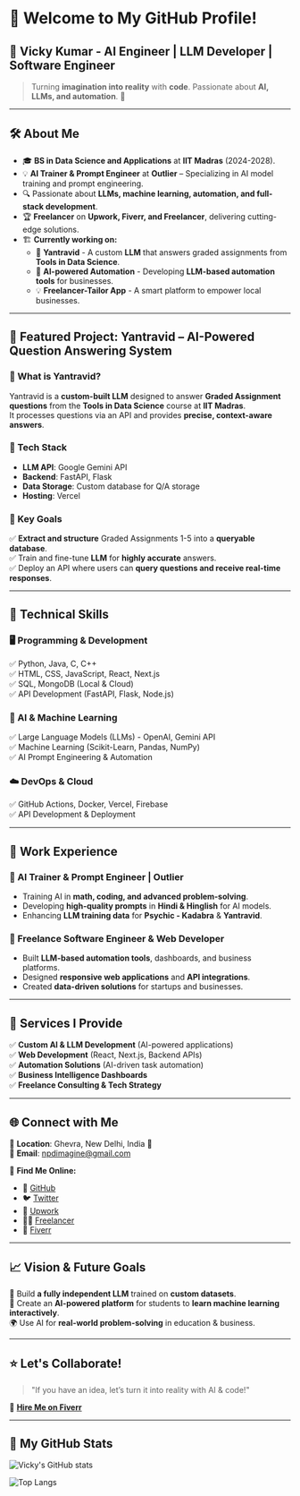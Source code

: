 # 👋 Welcome to My GitHub Profile!

## 🌟 Vicky Kumar - AI Engineer | LLM Developer | Software Engineer  
> Turning **imagination into reality** with **code**. Passionate about **AI, LLMs, and automation**. 🚀  

---

## 🛠️ About Me  
- 🎓 **BS in Data Science and Applications** at **IIT Madras** (2024-2028).  
- 💡 **AI Trainer & Prompt Engineer** at **Outlier** – Specializing in AI model training and prompt engineering.  
- 🔍 Passionate about **LLMs, machine learning, automation, and full-stack development**.  
- 🏆 **Freelancer** on **Upwork, Fiverr, and Freelancer**, delivering cutting-edge solutions.  
- 🏗️ **Currently working on:**  
  - 🧠 **Yantravid** - A custom **LLM** that answers graded assignments from **Tools in Data Science**.  
  - 🤖 **AI-powered Automation** - Developing **LLM-based automation tools** for businesses.  
  - 💡 **Freelancer-Tailor App** - A smart platform to empower local businesses.  

---

## 🚀 Featured Project: Yantravid – AI-Powered Question Answering System  
### 🔹 What is Yantravid?  
Yantravid is a **custom-built LLM** designed to answer **Graded Assignment questions** from the **Tools in Data Science** course at **IIT Madras**.  
It processes questions via an API and provides **precise, context-aware answers**.

### 🔹 Tech Stack  
- **LLM API**: Google Gemini API  
- **Backend**: FastAPI, Flask  
- **Data Storage**: Custom database for Q/A storage  
- **Hosting**: Vercel  

### 🔹 Key Goals  
✅ **Extract and structure** Graded Assignments 1-5 into a **queryable database**.  
✅ Train and fine-tune **LLM** for **highly accurate** answers.  
✅ Deploy an API where users can **query questions and receive real-time responses**.  

---

## 🔧 Technical Skills  
### 🖥️ Programming & Development  
✅ Python, Java, C, C++  
✅ HTML, CSS, JavaScript, React, Next.js  
✅ SQL, MongoDB (Local & Cloud)  
✅ API Development (FastAPI, Flask, Node.js)  

### 🤖 AI & Machine Learning  
✅ Large Language Models (LLMs) - OpenAI, Gemini API  
✅ Machine Learning (Scikit-Learn, Pandas, NumPy)  
✅ AI Prompt Engineering & Automation  

### ☁️ DevOps & Cloud  
✅ GitHub Actions, Docker, Vercel, Firebase  
✅ API Development & Deployment  

---

## 💼 Work Experience  
### 🔹 AI Trainer & Prompt Engineer | Outlier  
- Training AI in **math, coding, and advanced problem-solving**.  
- Developing **high-quality prompts** in **Hindi & Hinglish** for AI models.  
- Enhancing **LLM training data** for **Psychic - Kadabra** & **Yantravid**.  

### 🔹 Freelance Software Engineer & Web Developer  
- Built **LLM-based automation tools**, dashboards, and business platforms.  
- Designed **responsive web applications** and **API integrations**.  
- Created **data-driven solutions** for startups and businesses.  

---

## 🎯 Services I Provide  
✅ **Custom AI & LLM Development** (AI-powered applications)  
✅ **Web Development** (React, Next.js, Backend APIs)  
✅ **Automation Solutions** (AI-driven task automation)  
✅ **Business Intelligence Dashboards**  
✅ **Freelance Consulting & Tech Strategy**  

---

## 🌐 Connect with Me  
📍 **Location**: Ghevra, New Delhi, India 🗼  
📧 **Email**: [npdimagine@gmail.com](mailto:npdimagine@gmail.com)  

🔗 **Find Me Online:**  
- 🐍 [GitHub](https://github.com/algsoch)  
- 🐦 [Twitter](https://twitter.com/algsoch)  
- 💼 [Upwork](https://www.upwork.com/algsoch)  
- 👨‍💻 [Freelancer](https://www.freelancer.com/algsoch)  
- 🌟 [Fiverr](https://www.fiverr.com/algsoch)  

---

## 📈 Vision & Future Goals  
🚀 Build **a fully independent LLM** trained on **custom datasets**.  
🧠 Create an **AI-powered platform** for students to **learn machine learning interactively**.  
🌍 Use AI for **real-world problem-solving** in education & business.  

---

## ⭐ Let's Collaborate!  
> "If you have an idea, let’s turn it into reality with AI & code!"  

🎯 **[Hire Me on Fiverr](https://www.fiverr.com/algsoch)**  

---

## 📌 My GitHub Stats  
![Vicky's GitHub stats](https://github-readme-stats.vercel.app/api?username=algsoch&show_icons=true&theme=radical)  

![Top Langs](https://github-readme-stats.vercel.app/api/top-langs/?username=algsoch&layout=compact&theme=radical)  
